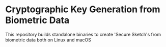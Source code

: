 # Cryptographic Key Generation from Biometric Data

This repository builds standalone binaries to create 'Secure Sketch's from biometric data both on Linux and macOS  

